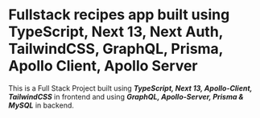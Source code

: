 # Fullstack recipes app built using TypeScript, Next 13, Next Auth, TailwindCSS, GraphQL, Prisma, Apollo Client, Apollo Server

This is a Full Stack Project built using ***TypeScript, Next 13, Apollo-Client, TailwindCSS*** in frontend and using ***GraphQL, Apollo-Server, Prisma & MySQL*** in backend.
